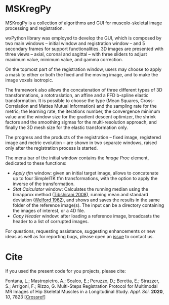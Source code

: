 # MSKregPy
MSKregPy is a collection of algorithms and GUI for muscolo-skeletal image processing and registration.

wxPython library was employed to develop the GUI, which is composed by two main windows – initial window and registration window – and 5 secondary frames for support functionalities. 
3D images are presented with three views – axial, coronal and sagittal – with three sliders to adjust maximum value, minimum value, and gamma correction. 

On the topmost part of the registration window, users may choose to apply a mask to either or both the fixed and the moving image, and to make the image voxels isotropic. 

The framework also allows the concatenation of three different types of 3D transformations, a rototraslation, an affine and a FFD b-spline elastic transformation. It is possible to choose the type (Mean Squares, Cross-Correlation and Mattes Mutual Information) and the sampling rate for the metric; the learning rate, the iterations number, the convergence minimum value and the window size for the gradient descent optimizer, the shrink factors and the smoothing sigmas for the multi-resolution approach, and finally the 3D mesh size for the elastic transformation only. 

The progress and the products of the registration – fixed image, registered image and metric evolution – are shown in two separate windows, raised only after the registration process is started. 

The menu bar of the initial window contains the <i>Image Proc</i> element, dedicated to these functions: 
<ul>
<li><i>Apply tfm</i> window: given an initial target image, allows to concatenate up to four SimpleITK  tfm transformations, with the option to apply the inverse of the transformation. 
</li>
<li><i>Stat Calculator</i> window: Calculates the running median using the binapprox method (<a href="https://arxiv.org/abs/0806.3301">Tibshirani 2008</a>), running mean and standard deviation (<a href="https://amstat.tandfonline.com/doi/abs/10.1080/00401706.1962.10490022">Welford 1962</a>), and shows and saves the results in the same folder of the reference image(s). The input can be a directory containing the images of interest, or a 4D file. 
</li>
<li><i>Copy Header</i> window: after loading a reference image, broadcasts the header to a list of corrupted images.
</li>
</ul>

For questions, requesting assistance, suggesting enhancements or new ideas as well as for reporting bugs, please open an <a href="https://github.com/lucilla7/MSKregPy/issues">issue</a> to contact us.


# Cite
If you used the present code for you projects, please cite:

Fontana, L.; Mastropietro, A.; Scalco, E.; Peruzzo, D.; Beretta, E.; Strazzer, S.; Arrigoni, F.; Rizzo, G. Multi-Steps Registration Protocol for Multimodal MR Images of Hip Skeletal Muscles in a Longitudinal Study. <i>Appl. Sci.</i> <b>2020</b>, <i>10</i>, 7823 [<a href="https://doi.org/10.3390/app10217823">Crossref</a>] 
